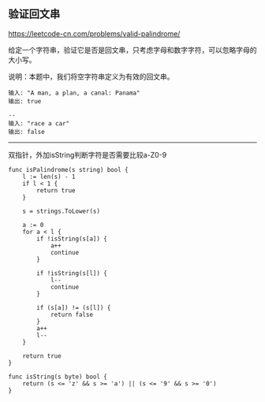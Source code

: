 ## 验证回文串

https://leetcode-cn.com/problems/valid-palindrome/



给定一个字符串，验证它是否是回文串，只考虑字母和数字字符，可以忽略字母的大小写。

说明：本题中，我们将空字符串定义为有效的回文串。

```
输入: "A man, a plan, a canal: Panama"
输出: true

--
输入: "race a car"
输出: false
```
---

双指针，外加isString判断字符是否需要比较a-Z0-9

```
func isPalindrome(s string) bool {
    l := len(s) - 1
    if l < 1 {
        return true
    }

    s = strings.ToLower(s)

    a := 0 
    for a < l {
        if !isString(s[a]) {
            a++
            continue
        }

        if !isString(s[l]) {
            l--
            continue
        }

        if (s[a]) != (s[l]) {
            return false
        }
        a++
        l--
    }

    return true
}

func isString(s byte) bool {
    return (s <= 'z' && s >= 'a') || (s <= '9' && s >= '0')
}
```

